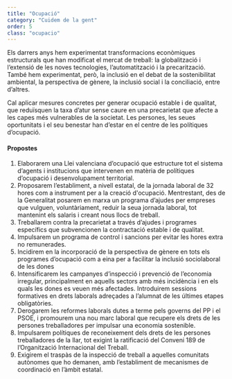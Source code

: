 ```yaml
---
title: "Ocupació"
category: "Cuidem de la gent"
order: 5
class: "ocupacio"
---
```


<div class="programa-intro">

Els darrers anys hem experimentat transformacions econòmiques estructurals que han modificat el mercat de treball: la globalització i l’extensió de les noves tecnologies, l’automatització i la precarització. També hem experimentat, però, la inclusió en el debat de la sostenibilitat ambiental, la perspectiva de gènere, la inclusió social i la conciliació, entre d’altres.

Cal aplicar mesures concretes per generar ocupació estable i de qualitat, que reduïsquen la taxa d’atur sense caure en una precarietat que afecte a les capes més vulnerables de la societat.  Les persones, les seues oportunitats i el seu benestar han d’estar en el centre de les polítiques d’ocupació. 

</div>

<div class="programa-box">

#### Propostes

1.	Elaborarem una Llei valenciana d’ocupació que estructure tot el sistema d’agents i institucions que intervenen en matèria de polítiques d’ocupació i desenvolupament territorial.
2.	Proposarem l’establiment, a nivell estatal, de la jornada laboral de 32 hores com a instrument per a la creació d'ocupació. Mentrestant, des de la Generalitat posarem en marxa un programa d’ajudes per empreses que vulguen, voluntàriament, reduir la seua jornada laboral, tot mantenint els salaris i creant nous llocs de treball.
3.	Treballarem contra la precarietat a través d’ajudes i programes específics que subvencionen la contractació estable i de qualitat.
4.	Impulsarem un programa de control i sancions per evitar les hores extra no remunerades. 
5.	Incidirem en la incorporació de la perspectiva de gènere en tots els programes d’ocupació com a eina per a facilitar la inclusió sociolaboral de les dones
6.	Intensificarem les campanyes d’inspecció i prevenció de l’economia irregular, principalment en aquells sectors amb més incidència i en els quals les dones es veuen més afectades. Introduirem sessions formatives en drets laborals adreçades a l’alumnat de les últimes etapes obligatòries.
7.	Derogarem les reformes laborals dutes a terme pels governs del PP i el PSOE, i promourem una nou marc laboral que recupere els drets de les persones treballadores per impulsar una economia sostenible.
8.	Impulsarem polítiques de reconeixement dels drets de les persones treballadores de la llar, tot exigint la ratificació del Conveni 189 de l’Organització Internacional del Treball.
9.	Exigirem el traspàs de la inspecció de treball a aquelles comunitats autònomes que ho demanen, amb l’establiment de mecanismes de coordinació en l’àmbit estatal.

</div>